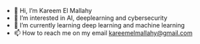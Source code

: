 - 👋 Hi, I’m Kareem El Mallahy
- 👀 I’m interested in AI, deeplearning and cybersecurity
- 🌱 I’m currently learning deep learning and machine learning 
- 📫 How to reach me on my email kareemelmallahy@gmail.com

<!---
KareemMallahy/KareemMallahy is a ✨ special ✨ repository because its `README.md` (this file) appears on your GitHub profile.
You can click the Preview link to take a look at your changes.
--->

